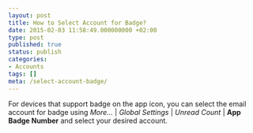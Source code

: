 ```yaml
---
layout: post
title: How to Select Account for Badge?
date: 2015-02-03 11:58:49.000000000 +02:00
type: post
published: true
status: publish
categories:
- Accounts
tags: []
meta: /select-account-badge/
---
```


For devices that support badge on the app icon, you can select the email account for badge using *More...* \| *Global Settings* \| *Unread Count* \| **App Badge Number** and select your desired account.